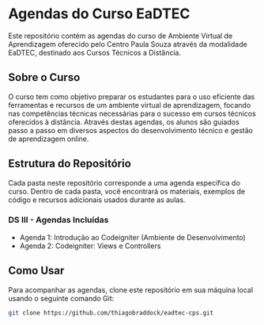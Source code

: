 # Agendas do Curso EaDTEC

Este repositório contém as agendas do curso de Ambiente Virtual de Aprendizagem oferecido pelo Centro Paula Souza através da modalidade EaDTEC, destinado aos Cursos Técnicos a Distância.

## Sobre o Curso

O curso tem como objetivo preparar os estudantes para o uso eficiente das ferramentas e recursos de um ambiente virtual de aprendizagem, focando nas competências técnicas necessárias para o sucesso em cursos técnicos oferecidos à distância. Através destas agendas, os alunos são guiados passo a passo em diversos aspectos do desenvolvimento técnico e gestão de aprendizagem online.

## Estrutura do Repositório

Cada pasta neste repositório corresponde a uma agenda específica do curso. Dentro de cada pasta, você encontrará os materiais, exemplos de código e recursos adicionais usados durante as aulas.

### DS III - Agendas Incluídas

- Agenda 1: Introdução ao Codeigniter (Ambiente de Desenvolvimento)
- Agenda 2: Codeigniter: Views e Controllers

## Como Usar

Para acompanhar as agendas, clone este repositório em sua máquina local usando o seguinte comando Git:

```bash
git clone https://github.com/thiagobraddock/eadtec-cps.git
```


